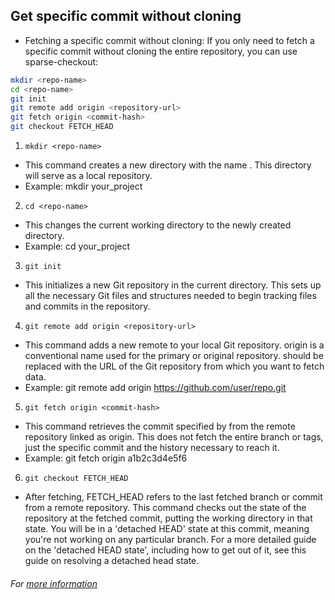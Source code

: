 ## Get specific commit without cloning

- Fetching a specific commit without cloning: If you only need to fetch a specific commit without cloning the entire repository, you can use sparse-checkout:

```bash
mkdir <repo-name>
cd <repo-name>
git init
git remote add origin <repository-url>
git fetch origin <commit-hash>
git checkout FETCH_HEAD
```

1. `mkdir <repo-name>`

- This command creates a new directory with the name <repo-name>. This directory will serve as a local repository.
- Example: mkdir your_project

2. `cd <repo-name>`

- This changes the current working directory to the newly created directory.
- Example: cd your_project

3. `git init`

- This initializes a new Git repository in the current directory. This sets up all the necessary Git files and structures needed to begin tracking files and commits in the repository.

4. `git remote add origin <repository-url>`

- This command adds a new remote to your local Git repository. origin is a conventional name used for the primary or original repository. <repository-url> should be replaced with the URL of the Git repository from which you want to fetch data.
- Example: git remote add origin https://github.com/user/repo.git

5. `git fetch origin <commit-hash>`

- This command retrieves the commit specified by <commit-hash> from the remote repository linked as origin. This does not fetch the entire branch or tags, just the specific commit and the history necessary to reach it.
- Example: git fetch origin a1b2c3d4e5f6
 
6. `git checkout FETCH_HEAD`

- After fetching, FETCH_HEAD refers to the last fetched branch or commit from a remote repository. This command checks out the state of the repository at the fetched commit, putting the working directory in that state. You will be in a 'detached HEAD' state at this commit, meaning you're not working on any particular branch. For a more detailed guide on the 'detached HEAD state', including how to get out of it, see this guide on resolving a detached head state.

###### For [more information](https://graphite.dev/guides/git-clone-specific-commit)
